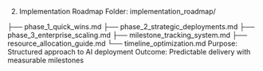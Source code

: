 2. Implementation Roadmap
Folder: implementation_roadmap/

├── phase_1_quick_wins.md
├── phase_2_strategic_deployments.md
├── phase_3_enterprise_scaling.md
├── milestone_tracking_system.md
├── resource_allocation_guide.md
└── timeline_optimization.md
Purpose: Structured approach to AI deployment 
Outcome: Predictable delivery with measurable milestones
